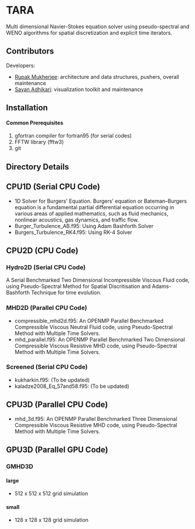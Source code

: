 TARA
===============================================

Multi dimensional Navier-Stokes equation solver using pseudo-spectral and WENO algorithms for spatial discretization and explicit time iterators.


Contributors
------------

Developers:

- [Rupak Mukherjee](mailto:rupakmukherjee06@gmail.com): architecture and data structures, pushers, overall maintenance
- [Sayan Adhikari](mailto:sayanadhikari207@gmail.com): visualization toolkit and maintenance

Installation
------------
#### Common Prerequisites
1. gfortran compiler for fortran95 (for serial codes)
2. FFTW library (fftw3)
3. git

Directory Details
-----------------
## CPU1D (Serial CPU Code)
- 1D Solver for Burgers' Equation. Burgers' equation or Bateman–Burgers equation is a fundamental partial differential equation occurring in various areas of applied mathematics, such as fluid mechanics, nonlinear acoustics, gas dynamics, and traffic flow.
- Burger_Turbulence_AB.f95: Using Adam Bashforth Solver
- Burgers_Turbulence_RK4.f95: Using RK-4 Solver
## CPU2D (CPU Code)
### Hydro2D (Serial CPU Code)
A Serial Benchmarked Two Dimensional Incompressible Viscous Fluid code, using Pseudo-Spectral Method for Spatial Discritisation and Adams-Bashforth Technique for time evolution.
### MHD2D (Parallel CPU Code)
- compressible_mhd2d.f95: An OPENMP Parallel Benchmarked Compressible Viscous Neutral Fluid code, using Pseudo-Spectral Method with Multiple Time Solvers.
- mhd_parallel.f95: An OPENMP Parallel Benchmarked Two Dimensional Compressible Viscous Resistive MHD code, using Pseudo-Spectral Method with Multiple Time Solvers.
### Screened (Serial CPU Code)
- kukharkin.f95: (To be updated)
- kaladze2008_Eq_57and58.f95: (To be updated)
## CPU3D (Parallel CPU Code)
- mhd_3d.f95: An OPENMP Parallel Benchmarked Three Dimensional Compressible Viscous Resistive MHD code, using Pseudo-Spectral Method with Multiple Time Solvers.
## GPU3D (Parallel GPU Code)
### GMHD3D
#### large
- 512 x 512 x 512 grid simulation 
#### small
- 128 x 128 x 128 grid simulation 
